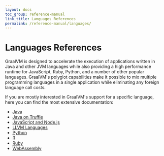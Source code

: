 ```yaml
---
layout: docs
toc_group: reference-manual
link_title: Languages References
permalink: /reference-manual/languages/
---
```


# Languages References

GraalVM is designed to accelerate the execution of applications written in Java and other JVM languages while also providing a high performance runtime for JavaScript, Ruby, Python, and a number of other popular languages.
GraalVM's polyglot capabilities make it possible to mix multiple programming languages in a single application while eliminating any foreign language call costs.

If you are mostly interested in GraalVM's support for a specific language, here you can find the most extensive documentation:
* [Java](java/README.md)
* [Java on Truffle](java-on-truffle/README.md)
* [JavaScript and Node.js](https://github.com/oracle/graaljs/blob/master/docs/user/README.md)
* [LLVM Languages](llvm/README.md)
* [Python](https://github.com/oracle/graalpython/blob/master/docs/user/README.md)
* [R](https://github.com/oracle/fastr/blob/master/documentation/user/README.md)
* [Ruby](https://github.com/oracle/truffleruby/blob/master/doc/user/README.md)
* [WebAssembly](wasm/README.md)
